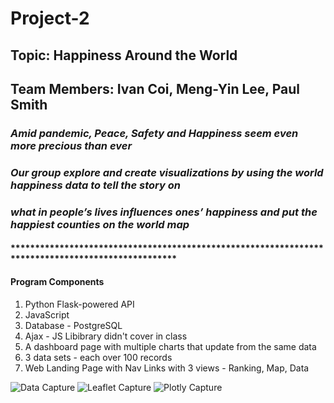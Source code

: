 # Project-2
## Topic: Happiness Around the World
## Team Members: Ivan Coi, Meng-Yin Lee, Paul Smith
### *Amid pandemic, Peace, Safety and Happiness seem even more precious than ever*
### *Our group explore and create visualizations by using the world happiness data to tell the story on*
### *what in people’s lives influences ones’ happiness and put the happiest counties on the world map*
#### **************************************************************************************************
#### Program Components
1. Python Flask-powered API
2. JavaScript
3. Database - PostgreSQL
4. Ajax - JS Libibrary didn't cover in class
5. A dashboard page with multiple charts that update from the same data
6. 3 data sets - each over 100 records
7. Web Landing Page with Nav Links with 3 views - Ranking, Map, Data

![Data Capture](https://user-images.githubusercontent.com/66211603/105426484-dbb16400-5c10-11eb-8351-13962f439e28.PNG)
![Leaflet Capture](https://user-images.githubusercontent.com/66211603/105426635-2af79480-5c11-11eb-9dbb-650683aea8f6.PNG)
![Plotly Capture](https://user-images.githubusercontent.com/66211603/105426700-495d9000-5c11-11eb-9cca-5f4af573cc4c.PNG)



